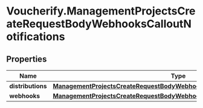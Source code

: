 # Voucherify.ManagementProjectsCreateRequestBodyWebhooksCalloutNotifications

## Properties

Name | Type | Description | Notes
------------ | ------------- | ------------- | -------------
**distributions** | [**ManagementProjectsCreateRequestBodyWebhooksCalloutNotificationsDistributions**](ManagementProjectsCreateRequestBodyWebhooksCalloutNotificationsDistributions.md) |  | [optional] 
**webhooks** | [**ManagementProjectsCreateRequestBodyWebhooksCalloutNotificationsWebhooks**](ManagementProjectsCreateRequestBodyWebhooksCalloutNotificationsWebhooks.md) |  | [optional] 


